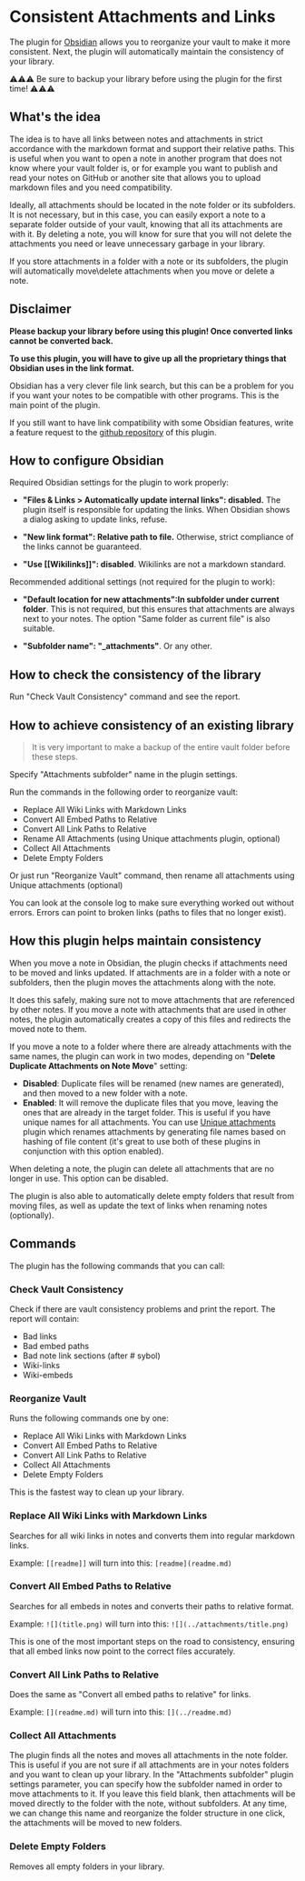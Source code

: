 # Consistent Attachments and Links

The plugin for [Obsidian](https://obsidian.md/) allows you to reorganize your vault to make it more consistent. Next, the plugin will automatically maintain the consistency of your library.
<br>

⚠️⚠️⚠️ Be sure to backup your library before using the plugin for the first time! ⚠️⚠️⚠️

## What's the idea

The idea is to have all links between notes and attachments in strict accordance with the markdown format and support their relative paths. This is useful when you want to open a note in another program that does not know where your vault folder is, or for example you want to publish and read your notes on GitHub or another site that allows you to upload markdown files and you need compatibility.

Ideally, all attachments should be located in the note folder or its subfolders. It is not necessary, but in this case, you can easily export a note to a separate folder outside of your vault, knowing that all its attachments are with it. By deleting a note, you will know for sure that you will not delete the attachments you need or leave unnecessary garbage in your library.

If you store attachments in a folder with a note or its subfolders, the plugin will automatically move\delete attachments when you move or delete a note.
<br>

## Disclaimer

**Please backup your library before using this plugin! Once converted links cannot be converted back.**

**To use this plugin, you will have to give up all the proprietary things that Obsidian uses in the link format.**

Obsidian has a very clever file link search, but this can be a problem for you if you want your notes to be compatible with other programs. This is the main point of the plugin.

If you still want to have link compatibility with some Obsidian features, write a feature request to the [github repository](https://github.com/derwish-pro/obsidian-consistent-attachments-and-links/issues) of this plugin.
<br>

## How to configure Obsidian

Required Obsidian settings for the plugin to work properly:

- **"Files & Links > Automatically update internal links": disabled.** The plugin itself is responsible for updating the links. When Obsidian shows a dialog asking to update links, refuse.

- **"New link format": Relative path to file.** Otherwise, strict compliance of the links cannot be guaranteed.

- **"Use \[\[Wikilinks\]\]": disabled**. Wikilinks are not a markdown standard.

Recommended additional settings (not required for the plugin to work):

- **"Default location for new attachments":In subfolder under current folder**. This is not required, but this ensures that attachments are always next to your notes. The option "Same folder as current file" is also suitable.

- **"Subfolder name": "\_attachments"**. Or any other.
  <br>

## How to check the consistency of the library

Run "Check Vault Consistency" command and see the report.

## How to achieve consistency of an existing library

> It is very important to make a backup of the entire vault folder before these steps.

Specify "Attachments subfolder" name in the plugin settings.

Run the commands in the following order to reorganize vault:

- Replace All Wiki Links with Markdown Links
- Convert All Embed Paths to Relative
- Convert All Link Paths to Relative
- Rename All Attachments (using Unique attachments plugin, optional)
- Collect All Attachments
- Delete Empty Folders

Or just run "Reorganize Vault" command, then rename all attachments using Unique attachments (optional)

You can look at the console log to make sure everything worked out without errors. Errors can point to broken links (paths to files that no longer exist).
<br>

## How this plugin helps maintain consistency

When you move a note in Obsidian, the plugin checks if attachments need to be moved and links updated. If attachments are in a folder with a note or subfolders, then the plugin moves the attachments along with the note.

It does this safely, making sure not to move attachments that are referenced by other notes. If you move a note with attachments that are used in other notes, the plugin automatically creates a copy of this files and redirects the moved note to them.

If you move a note to a folder where there are already attachments with the same names, the plugin
can work in two modes, depending on "**Delete Duplicate Attachments on Note Move**" setting:

- **Disabled**: Duplicate files will be renamed (new names are generated), and then moved to a new folder with a note.
- **Enabled**: It will remove the duplicate files that you move, leaving the ones that are already in the target folder. This is useful if you have unique names for all attachments. You can use [Unique attachments](https://github.com/derwish-pro/obsidian-unique-attachments) plugin which renames attachments by generating file names based on hashing of file content (it's great to use both of these plugins in conjunction with this option enabled).

When deleting a note, the plugin can delete all attachments that are no longer in use. This option can be disabled.

The plugin is also able to automatically delete empty folders that result from moving files, as well as update the text of links when renaming notes (optionally).
<br>

## Commands

The plugin has the following commands that you can call:
<br>

### Check Vault Consistency

Check if there are vault consistency problems and print the report. The report will contain:

- Bad links
- Bad embed paths
- Bad note link sections (after # sybol)
- Wiki-links
- Wiki-embeds

### Reorganize Vault

Runs the following commands one by one:

- Replace All Wiki Links with Markdown Links
- Convert All Embed Paths to Relative
- Convert All Link Paths to Relative
- Collect All Attachments
- Delete Empty Folders

This is the fastest way to clean up your library.
<br>

### Replace All Wiki Links with Markdown Links

Searches for all wiki links in notes and converts them into regular markdown links.

Example:
`[[readme]]`
will turn into this:
`[readme](readme.md)`
<br>

### Convert All Embed Paths to Relative

Searches for all embeds in notes and converts their paths to relative format.

Example:
`![](title.png)`
will turn into this:
`![](../attachments/title.png)`

This is one of the most important steps on the road to consistency, ensuring that all embed links now point to the correct files accurately.
<br>

### Convert All Link Paths to Relative

Does the same as "Convert all embed paths to relative" for links.

Example:
`[](readme.md)`
will turn into this:
`[](../readme.md)`
<br>

### Collect All Attachments

The plugin finds all the notes and moves all attachments in the note folder. This is useful if you are not sure if all attachments are in your notes folders and you want to clean up your library. In the "Attachments subfolder" plugin settings parameter, you can specify how the subfolder named in order to move attachments to it. If you leave this field blank, then attachments will be moved directly to the folder with the note, without subfolders. At any time, we can change this name and reorganize the folder structure in one click, the attachments will be moved to new folders.
<br>

### Delete Empty Folders

Removes all empty folders in your library.
